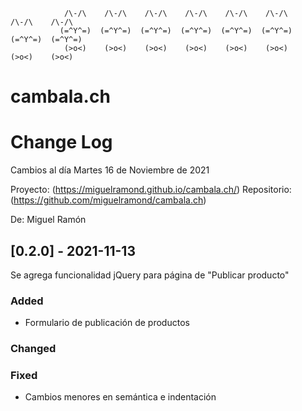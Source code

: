                 /\-/\    /\-/\    /\-/\    /\-/\    /\-/\    /\-/\    /\-/\    /\-/\
               (=^Y^=)  (=^Y^=)  (=^Y^=)  (=^Y^=)  (=^Y^=)  (=^Y^=)  (=^Y^=)  (=^Y^=)
                (>o<)    (>o<)    (>o<)    (>o<)    (>o<)    (>o<)    (>o<)    (>o<)

# cambala.ch

# Change Log
Cambios al día Martes 16 de Noviembre de 2021
 
Proyecto: (https://miguelramond.github.io/cambala.ch/)
Repositorio: (https://github.com/miguelramond/cambala.ch)

De: Miguel Ramón
 
## [0.2.0] - 2021-11-13
 
Se agrega funcionalidad jQuery para página de "Publicar producto"
 
### Added
- Formulario de publicación de productos
 
### Changed
 
### Fixed
- Cambios menores en semántica e indentación